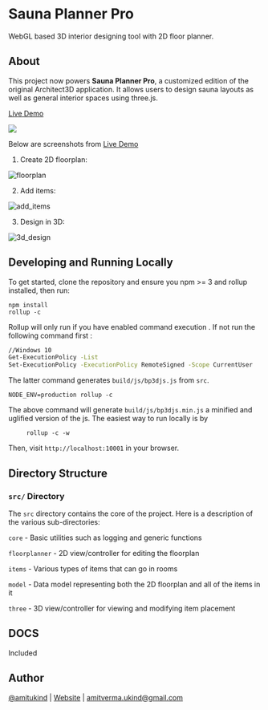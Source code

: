 # Sauna Planner Pro

WebGL based 3D interior designing tool with 2D floor planner.

## About
This project now powers **Sauna Planner Pro**, a customized edition of the original Architect3D application. It allows users to design sauna layouts as well as general interior spaces using three.js.

[Live Demo](http://amitukind.com/projects/architect3d/)

![](./images/architect3d.jpg)

 Below are screenshots from  [Live Demo](http://amitukind.com/projects/architect3d/)

1) Create 2D floorplan:

![floorplan](./images/floorplan2d.png)

2) Add items:

![add_items](./images/items.png)

3) Design in 3D:

![3d_design](./images/floorplan3d.png)

## Developing and Running Locally

To get started, clone the repository and ensure you npm >= 3 and rollup installed, then run:

    npm install
    rollup -c

Rollup will only run if you have enabled command execution . If not run the following command first :
```bash
//Windows 10
Get-ExecutionPolicy -List
Set-ExecutionPolicy -ExecutionPolicy RemoteSigned -Scope CurrentUser
```
The latter command generates `build/js/bp3djs.js` from `src`. 

```
NODE_ENV=production rollup -c
```

The above command will generate `build/js/bp3djs.min.js` a minified and uglified version of the js. The easiest way to run locally is by

```
     rollup -c -w
```
Then, visit `http://localhost:10001` in your browser.


## Directory Structure

### `src/` Directory

The `src` directory contains the core of the project. Here is a description of the various sub-directories:

`core` - Basic utilities such as logging and generic functions

`floorplanner` - 2D view/controller for editing the floorplan

`items` - Various types of items that can go in rooms

`model` - Data model representing both the 2D floorplan and all of the items in it

`three` - 3D view/controller for viewing and modifying item placement


## DOCS ##
Included



## Author
[@amitukind](https://github.com/amitukind/) | [Website](http://amitukind.com/) | [amitverma.ukind@gmail.com](mailto:amitverma.ukind@gmail.com)
